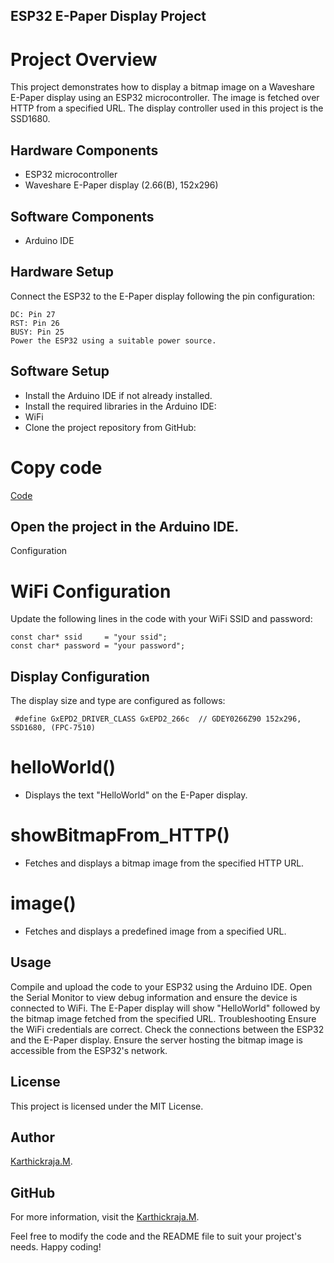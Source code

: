 ## ESP32 E-Paper Display Project
# Project Overview
This project demonstrates how to display a bitmap image on a Waveshare E-Paper display using an ESP32 microcontroller. The image is fetched over HTTP from a specified URL. The display controller used in this project is the SSD1680.

## Hardware Components
 - ESP32 microcontroller
 - Waveshare E-Paper display (2.66(B), 152x296)

## Software Components
  - Arduino IDE

## Hardware Setup
Connect the ESP32 to the E-Paper display following the pin configuration:
``` CS: Pin 15
DC: Pin 27
RST: Pin 26
BUSY: Pin 25
Power the ESP32 using a suitable power source.
```
## Software Setup
  - Install the Arduino IDE if not already installed.
  - Install the required libraries in the Arduino IDE:
  - WiFi
  - Clone the project repository from GitHub:
 # Copy code
[Code](https://github.com/karthickrajathedeveloper/E-Paper-image-/blob/main/E-paper%20display%20image.ino)
## Open the project in the Arduino IDE.
Configuration
# WiFi Configuration
Update the following lines in the code with your WiFi SSID and password:
```
const char* ssid     = "your ssid";
const char* password = "your password";
```
## Display Configuration
The display size and type are configured as follows:

```
 #define GxEPD2_DRIVER_CLASS GxEPD2_266c  // GDEY0266Z90 152x296, SSD1680, (FPC-7510)
```


# helloWorld()
 - Displays the text "HelloWorld" on the E-Paper display.

# showBitmapFrom_HTTP()
 - Fetches and displays a bitmap image from the specified HTTP URL.

# image()
 - Fetches and displays a predefined image from a specified URL.

## Usage
Compile and upload the code to your ESP32 using the Arduino IDE.
Open the Serial Monitor to view debug information and ensure the device is connected to WiFi.
The E-Paper display will show "HelloWorld" followed by the bitmap image fetched from the specified URL.
Troubleshooting
Ensure the WiFi credentials are correct.
Check the connections between the ESP32 and the E-Paper display.
Ensure the server hosting the bitmap image is accessible from the ESP32's network.

## License
This project is licensed under the MIT License.

## Author
[Karthickraja.M](https://github.com/karthickrajathedeveloper).

## GitHub
For more information, visit the [Karthickraja.M](https://github.com/karthickrajathedeveloper).

Feel free to modify the code and the README file to suit your project's needs. Happy coding!
